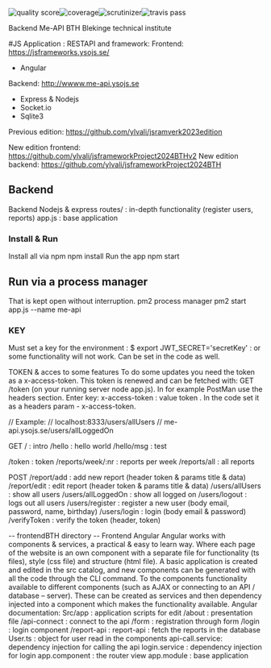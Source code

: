 <img src="https://scrutinizer-ci.com/g/ylvali/me-api2/badges/quality-score.png?b=main" alt='quality score'><img src="https://scrutinizer-ci.com/g/ylvali/me-api2/badges/coverage.png?b=main" alt='coverage'><img src="https://scrutinizer-ci.com/g/ylvali/me-api2/badges/build.png?b=main" alt='scrutinizer'><img src="https://app.travis-ci.com/ylvali/me-api2.svg?token=zbGBcfgSpBchF7HShAt4&branch=main" alt='travis pass'>

Backend Me-API 
BTH Blekinge technical institute


#JS Application : RESTAPI and framework:
Frontend: https://jsframeworks.ysojs.se/ 
- Angular 

Backend: http://wwww.me-api.ysojs.se 
- Express & Nodejs
- Socket.io 
- Sqlite3 

Previous edition:
https://github.com/ylvali/jsramverk2023edition

New edition frontend: https://github.com/ylvali/jsframeworkProject2024BTHv2
New edition backend: https://github.com/ylvali/jsframeworkProject2024BTH


## Backend 
Backend Nodejs & express
routes/	: in-depth functionality (register users, reports)
app.js 	: base application 

### Install & Run
Install all via npm
npm install
Run the app 
npm start 

## Run via a process manager 
That is kept open without interruption.
pm2 process manager
pm2 start app.js --name me-api

### KEY
Must set a key for the environment : 
$ export JWT_SECRET='secretKey' : or some functionality will not work. 
Can be set in the code as well. 

TOKEN & acces to some features 
To do some updates you need the token as a x-access-token. 
This token is renewed and can be fetched with: 
GET /token (on your running server node app.js).
In for example PostMan use the headers section.
Enter key: x-access-token : value token .
In the code set it as a headers param - x-access-token. 

// Example:
// localhost:8333/users/allUsers
// me-api.ysojs.se/users/allLoggedOn


GET
/ 		            : intro
/hello      	    : hello world
/hello/msg		    : test

/token 		        : token
/reports/week/:nr	: reports per week
/reports/all		: all reports

POST
/report/add		    : add new report (header token & params title & data)
/report/edit		: edit report (header token & params title & data)
/users/allUsers	    : show all users
/users/allLoggedOn	: show all logged on
/users/logout		: logs out all users
/users/register	    : register a new user (body email, password, name, birthday)
/users/login		: login (body email & password)
/verifyToken        : verify the token (header, token)

-- frontendBTH directory --
Frontend Angular
Angular works with components & services, a practical & easy to learn way. Where each page of the website is an own component with a separate file for functionality (ts files), style (css file) and structure (html file). A basic application is created and edited in the src catalog, and new components can be generated with all the code through the CLI command. To the components functionality available to different components (such as AJAX or connecting to an API / database – server). These can be created as services and then dependency injected into a component which makes the functionality available. Angular documentation: 
Src/app 		: application scripts for edit
/about 		    : presentation file
/api-connect	: connect to the api
/form		    : registration through form
/login		    : login component
/report-api		: report-api : fetch the reports in the database
User.ts		    : object for user read in the components
api-call.service: dependency injection for calling the api
login.service 	: dependency injection for login
app.component	: the router view
app.module 		: base application 



